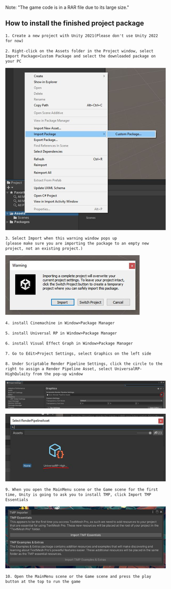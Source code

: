 Note: "The game code is in a RAR file due to its large size."

## How to install the finished project package

    1. Create a new project with Unity 2021(Please don't use Unity 2022 for now)

    2. Right-click on the Assets folder in the Project window, select Import Package>Custom Package and select the downloaded package on your PC
  
![](https://github.com/DamianPyCoder/Game___Unity___RedRobot/blob/main/code/picts/2.JPG)
  
    3. Select Import when this warning window pops up
    (please make sure you are importing the package to an empty new project, not an existing project.)
      
![](https://github.com/DamianPyCoder/Game___Unity___RedRobot/blob/main/code/picts/3.JPG)

    4. install Cinemachine in Window>Package Manager

    5. install Universal RP in Window>Package Manager

    6. install Visual Effect Graph in Window>Package Manager

    7. Go to Edit>Project Settings, select Graphics on the left side

    8. Under Scriptable Render Pipeline Settings, click the circle to the right to assign a Render Pipeline Asset, select UniversalRP-HighQulaity from the pop-up window
  
![](https://github.com/DamianPyCoder/Game___Unity___RedRobot/blob/main/code/picts/8a.JPG)  

![](https://github.com/DamianPyCoder/Game___Unity___RedRobot/blob/main/code/picts/8b.JPG)  

    9. When you open the MainMenu scene or the Game scene for the first time, Unity is going to ask you to install TMP, click Import TMP Essentials

![](https://github.com/DamianPyCoder/Game___Unity___RedRobot/blob/main/code/picts/9.JPG)

    10. Open the MainMenu scene or the Game scene and press the play button at the top to run the game
